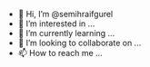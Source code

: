 - 👋 Hi, I’m @semihraifgurel
- 👀 I’m interested in ...
- 🌱 I’m currently learning ...
- 💞️ I’m looking to collaborate on ...
- 📫 How to reach me ...

<!---
semihraifgurel/semihraifgurel is a ✨ special ✨ repository because its `README.md` (this file) appears on your GitHub profile.
You can click the Preview link to take a look at your changes.
--->
